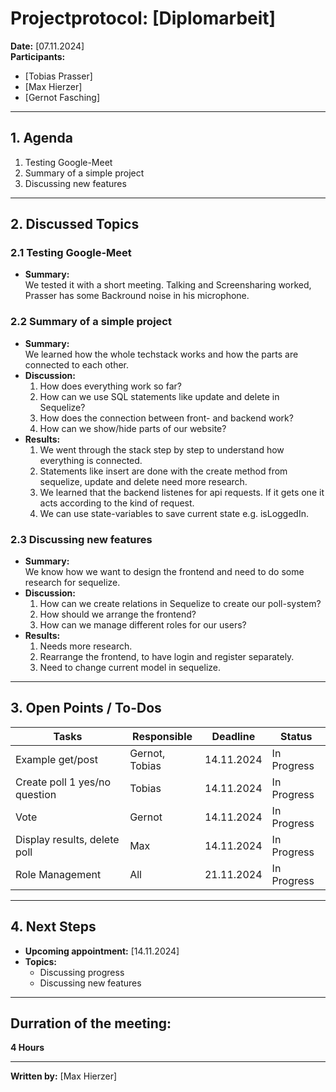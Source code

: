 # Projectprotocol: **[Diplomarbeit]**

**Date:** [07.11.2024]  
**Participants:**  
- [Tobias Prasser]  
- [Max Hierzer]  
- [Gernot Fasching]  

---

## 1. Agenda
1. Testing Google-Meet
2. Summary of a simple project
3. Discussing new features

---

## 2. Discussed Topics
### 2.1 Testing Google-Meet
- **Summary:**  
  We tested it with a short meeting. Talking and Screensharing worked, Prasser has some Backround noise in his microphone.

### 2.2 Summary of a simple project
- **Summary:**  
  We learned how the whole techstack works and how the parts are connected to each other.
- **Discussion:**  
  1. How does everything work so far?
  2. How can we use SQL statements like update and delete in Sequelize?
  3. How does the connection between front- and backend work?
  4. How can we show/hide parts of our website?
- **Results:**  
  1. We went through the stack step by step to understand how everything is connected.
  2. Statements like insert are done with the create method from sequelize, update and delete need more research.
  3. We learned that the backend listenes for api requests. If it gets one it acts according to the kind of request.
  4. We can use state-variables to save current state e.g. isLoggedIn.
  
### 2.3 Discussing new features
- **Summary:**  
  We know how we want to design the frontend and need to do some research for sequelize.
- **Discussion:**  
  1. How can we create relations in Sequelize to create our poll-system?
  2. How should we arrange the frontend?
  3. How can we manage different roles for our users?
- **Results:**  
  1. Needs more research.
  2. Rearrange the frontend, to have login and register separately.
  3. Need to change current model in sequelize.

---

## 3. Open Points / To-Dos
| Tasks                         | Responsible    | Deadline       | Status       |
|-------------------------------|----------------|----------------|--------------|
| Example get/post              | Gernot, Tobias | 14.11.2024     | In Progress  |
| Create poll 1 yes/no question | Tobias         | 14.11.2024     | In Progress  |
| Vote                          | Gernot         | 14.11.2024     | In Progress  |
| Display results, delete poll  | Max            | 14.11.2024     | In Progress  |
| Role Management               | All            | 21.11.2024     | In Progress  |


---

## 4. Next Steps
- **Upcoming appointment:** [14.11.2024]  
- **Topics:**  
  - Discussing progress
  - Discussing new features

---

## Durration of the meeting:
 **4 Hours**

---

**Written by:** [Max Hierzer]

